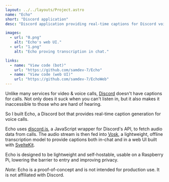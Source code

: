 ```yaml
---
layout: ../../layouts/Project.astro
name: "Echo"
short: "Discord application"
desc: "Discord application providing real-time captions for Discord voice calls using a local speech recognition model."

images:
  - url: "0.png"
    alt: "Echo's web UI."
  - url: "1.png"
    alt: "Echo proving transcription in chat."

links:
  - name: "View code (bot)"
    url: "https://github.com/samdev-7/Echo"
  - name: "View code (web UI)"
    url: "https://github.com/samdev-7/EchoWeb"
---
```


Unlike many services for video & voice calls, [Discord](https://discord.com) doesn't have captions for calls. Not only does it suck when you can't listen in, but it also makes it inaccessible to those who are hard of hearing.

So I built Echo, a Discord bot that provides real-time caption generation for voice calls.

Echo uses [discord.js](https://discord.js.org/), a JavaScript wrapper for Discord's API, to fetch audio data from calls. The audio stream is then fed into [Vosk](https://alphacephei.com/vosk/), a lightweight, offline transcription model to provide captions both in-chat and in a web UI built with [SvelteKit](https://kit.svelte.dev/).

Echo is designed to be lightweight and self-hostable, usable on a Raspberry Pi, lowering the barrier to entry and improving privacy.

_Note_: Echo is a proof-of-concept and is not intended for production use. It is not affiliated with Discord.
